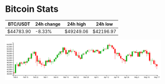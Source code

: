 # Bitcoin Stats

BTC/USDT|24h change|24h high|24h low|
|---|---|---|---|
|$44783.90|-8.33%|$49249.06|$42196.97|

<img src="./chart.svg">
